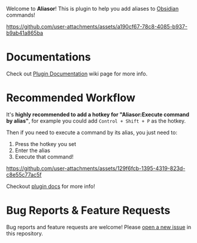 Welcome to **Aliasor**! This is plugin to help you add aliases to [Obsidian](https://obsidian.md/) commands!

https://github.com/user-attachments/assets/a190cf67-78c8-4085-b937-b9ab41a865ba

# Documentations

Check out [Plugin Documentation](https://github.com/nfnfgo/obsidian-aliasor/wiki) wiki page for more info.

# Recommended Workflow

It's **highly recommended to add a hotkey for "Aliasor:Execute command by alias"**, for example you could add `Control + Shift + P` as the hotkey.

Then if you need to execute a command by its alias, you just need to:

1. Press the hotkey you set
2. Enter the alias
3. Execute that command!

https://github.com/user-attachments/assets/129f6fcb-1395-4319-823d-c8e55c77ac5f

Checkout [plugin docs](https://github.com/nfnfgo/obsidian-aliasor/wiki) for more info!

# Bug Reports & Feature Requests

Bug reports and feature requests are welcome! Please [open a new issue](https://github.com/nfnfgo/obsidian-aliasor/issues) in this repository.

